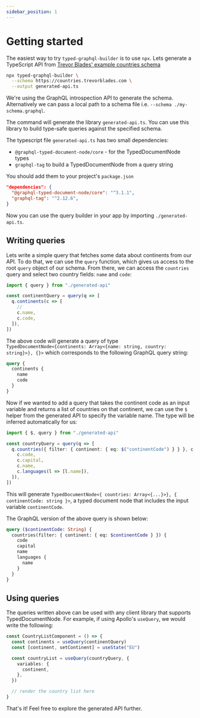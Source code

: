 ```yaml
---
sidebar_position: 1
---
```


# Getting started

The easiest way to try `typed-graphql-builder` is to use `npx`. Lets generate a TypeScript API
from [Trevor Blades' example countries schema](https://countries.trevorblades.com/)

```bash
npx typed-graphql-builder \
  --schema https://countries.trevorblades.com \
  --output generated-api.ts
```

We're using the GraphQL introspection API to generate the schema. Alternatively we can pass a local path to a schema file i.e. `--schema ./my-schema.graphql`.

The command will generate the library `generated-api.ts`. You can use this library to build type-safe queries against the specified schema.

The typescript file `generated-api.ts` has two small dependencies:

- `@graphql-typed-document-node/core` - for the TypedDocumentNode types
- `graphql-tag` to build a TypedDocumentNode from a query string

You should add them to your project's `package.json`

```json
"dependencies": {
  "@graphql-typed-document-node/core": "^3.1.1",
  "graphql-tag": "^2.12.6",
}
```

Now you can use the query builder in your app by importing `./generated-api.ts`.

## Writing queries

Lets write a simple query that fetches some data about continents from our API. To do that, we
can use the `query` function, which gives us access to the root `query` object of our schema. From
there, we can access the `countries` query and select two country fields: `name` and `code`:

```typescript
import { query } from "./generated-api"

const continentQuery = query(q => [
  q.continents(c => [
    //
    c.name,
    c.code,
  ]),
])
```

The above code will generate a query of type `TypedDocumentNode<{continents: Array<{name: string, country: string}>}, {}>` which corresponds to the following GraphQL query string:

```graphql
query {
  continents {
    name
    code
  }
}
```

Now if we wanted to add a query that takes the continent code as an input variable and returns a
list of countries on that continent, we can use the `$` helper from the generated API to specify
the variable name. The type will be inferred automatically for us:

```typescript
import { $, query } from "./generated-api"

const countryQuery = query(q => [
  q.countries({ filter: { continent: { eq: $("continentCode") } } }, c => [
    c.code,
    c.capital,
    c.name,
    c.languages(l => [l.name]),
  ]),
])
```

This will generate `TypedDocumentNode<{ countries: Array<{...}>}, { continentCode: string }>`, a typed document node that includes the input variable `continentCode`.

The GraphQL version of the above query is shown below:

```graphql
query ($continentCode: String) {
  countries(filter: { continent: { eq: $continentCode } }) {
    code
    capital
    name
    languages {
      name
    }
  }
}
```

## Using queries

The queries written above can be used with any client library that supports TypedDocumentNode. For
example, if using Apollo's `useQuery`, we would write the following:

```typescript
const CountryListComponent = () => {
  const continents = useQuery(continentQuery)
  const [continent, setContinent] = useState("EU")

  const countryList = useQuery(countryQuery, {
    variables: {
      continent,
    },
  })

  // render the country list here
}
```

That's it! Feel free to explore the generated API further.
